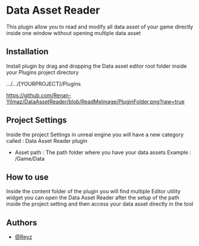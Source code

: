 
# Data Asset Reader
This plugin allow you to read and modify all data asset of your game directly inside one window without opening multiple data asset 






## Installation

Install plugin by drag and dropping the Data asset editor root folder inside your Plugins project directory

.../.../[YOURPROJECT]/Plugins

https://github.com/Renan-Yilmaz/DataAssetReader/blob/ReadMeImage/PluginFolder.png?raw=true
    

## Project Settings

Inside the project Settings in unreal engine you will have a new category called : Data Asset Reader plugin

- Asset path : The path folder where you have your data assets 
 Example : /Game/Data

## How to use
Inside the content folder of the plugin you will find multiple Editor utility widget you can open the Data Asset Reader after the setup of the path inside the project setting and then access your data asset directly in the tool


## Authors

- [@Reyz](https://github.com/Renan-Yilmaz)

